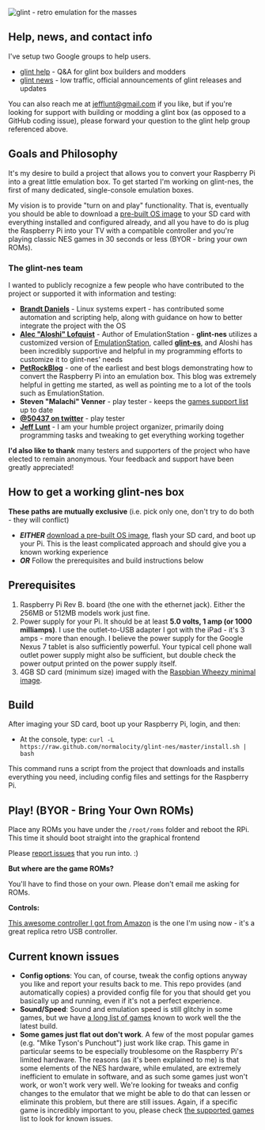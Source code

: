![glint - retro emulation for the masses](https://s3-us-west-2.amazonaws.com/glint-images/glint.png "glint - retro emulation for the masses")

## Help, news, and contact info

I've setup two Google groups to help users.

* [glint help](https://groups.google.com/forum/?hl=en&fromgroups=#!forum/glint-help) - Q&A for glint box builders and modders
* [glint news](https://groups.google.com/forum/?hl=en&fromgroups=#!forum/glint-news) - low traffic, official announcements of glint releases and updates

You can also reach me at <jefflunt@gmail.com> if you like, but if you're looking for support with building or modding a glint box (as opposed to a GitHub coding issue), please forward your question to the glint help group referenced above.

## Goals and Philosophy

It's my desire to build a project that allows you to convert your Raspberry Pi into a great little emulation box. To get started I'm working on glint-nes, the first of many dedicated, single-console emulation boxes.

My vision is to provide "turn on and play" functionality. That is, eventually you should be able to download a [pre-built OS image](http://karmanebula.com/glint-downloads/) to your SD card with everything installed and configured already, and all you have to do is plug the Raspberry Pi into your TV with a compatible controller and you're playing classic NES games in 30 seconds or less (BYOR - bring your own ROMs).

### The glint-nes team

I wanted to publicly recognize a few people who have contributed to the project or supported it with information and testing:

* **[Brandt Daniels](http://pomprocker.blogspot.com/)** - Linux systems expert - has contributed some automation and scripting help, along with guidance on how to better integrate the project with the OS
* **[Alec "Aloshi" Lofquist](http://www.aloshi.com/)** - Author of EmulationStation - **glint-nes** utilizes a customized version of [EmulationStation](https://github.com/Aloshi/EmulationStation), called **[glint-es](https://github.com/normalocity/glint-es)**, and Aloshi has been incredibly supportive and helpful in my programming efforts to customize it to glint-nes' needs
* **[PetRockBlog](http://petrockblog.wordpress.com/)** - one of the earliest and best blogs demonstrating how to convert the Raspberry Pi into an emulation box. This blog was extremely helpful in getting me started, as well as pointing me to a lot of the tools such as EmulationStation.
* **Steven "Malachi" Venner** - play tester - keeps the [games support list](http://karmanebula.com/game-support/) up to date
* **[@50437 on twitter](https://twitter.com/50437)** - play tester
* **[Jeff Lunt](http://jefflunt.com)** - I am your humble project organizer, primarily doing programming tasks and tweaking to get everything working together

**I'd also like to thank** many testers and supporters of the project who have elected to remain anonymous. Your feedback and support have been greatly appreciated!

## How to get a working glint-nes box

**These paths are mutually exclusive** (i.e. pick only one, don't try to do both - they will conflict)

* ***EITHER*** [download a pre-built OS image](http://karmanebula.com/glint-downloads/), flash your SD card, and boot up your Pi. This is the least complicated approach and should give you a known working experience
* ***OR*** Follow the prerequisites and build instructions below

## Prerequisites

1. Raspberry Pi Rev B. board (the one with the ethernet jack). Either the 256MB or 512MB models work just fine.
2. Power supply for your Pi. It should be at least **5.0 volts, 1 amp (or 1000 milliamps)**. I use the outlet-to-USB adapter I got with the iPad - it's 3 amps - more than enough. I believe the power supply for the Google Nexus 7 tablet is also sufficiently powerful. Your typical cell phone wall outlet power supply might also be sufficient, but double check the power output printed on the power supply itself.
4. 4GB SD card (minimum size) imaged with the [Raspbian Wheezy minimal image](https://s3-us-west-2.amazonaws.com/glint-images/raspbian_wheezy_20120608.img.7z).

## Build

After imaging your SD card, boot up your Raspberry Pi, login, and then:

* At the console, type: `curl -L https://raw.github.com/normalocity/glint-nes/master/install.sh | bash`

This command runs a script from the project that downloads and installs everything you need, including config files and settings for the Raspberry Pi.

## Play! (BYOR - Bring Your Own ROMs)

Place any ROMs you have under the `/root/roms` folder and reboot the RPi. This time it should boot straight into the graphical frontend

Please [report issues](https://groups.google.com/forum/?hl=en&fromgroups=#!forum/glint-help) that you run into. :)

**But where are the game ROMs?**

You'll have to find those on your own. Please don't email me asking for ROMs.

**Controls:**

[This awesome controller I got from Amazon](http://www.amazon.com/gp/product/B00281PFQI) is the one I'm using now - it's a great replica retro USB controller.

## Current known issues

* **Config options**: You can, of course, tweak the config options anyway you like and report your results back to me. This repo provides (and automatically copies) a provided config file for you that should get you basically up and running, even if it's not a perfect experience.
* **Sound/Speed**: Sound and emulation speed is still glitchy in some games, but we have [a long list of games](http://karmanebula.com/game-support/) known to work well the the latest build.
* **Some games just flat out don't work**. A few of the most popular games (e.g. "Mike Tyson's Punchout") just work like crap. This game in particular seems to be especially troublesome on the Raspberry Pi's limited hardware. The reasons (as it's been explained to me) is that some elements of the NES hardware, while emulated, are extremely inefficient to emulate in software, and as such some games just won't work, or won't work very well. We're looking for tweaks and config changes to the emulator that we might be able to do that can lessen or eliminate this problem, but there are still issues. Again, if a specific game is incredibly important to you, please check [the supported games](http://karmanebula.com/game-support/) list to look for known issues.